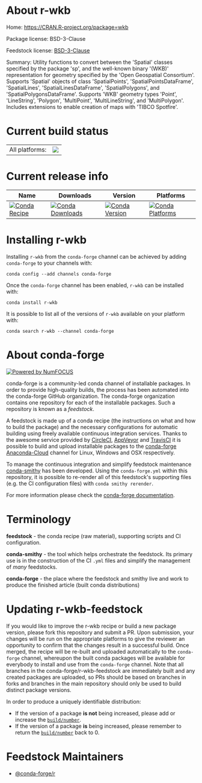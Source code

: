 About r-wkb
===========

Home: https://CRAN.R-project.org/package=wkb

Package license: BSD-3-Clause

Feedstock license: [BSD-3-Clause](https://github.com/conda-forge/r-wkb-feedstock/blob/master/LICENSE.txt)

Summary: Utility functions to convert between the 'Spatial' classes specified by the package 'sp', and the well-known binary '(WKB)' representation for geometry specified by the 'Open Geospatial Consortium'. Supports 'Spatial' objects of class 'SpatialPoints', 'SpatialPointsDataFrame', 'SpatialLines', 'SpatialLinesDataFrame', 'SpatialPolygons', and 'SpatialPolygonsDataFrame'. Supports 'WKB' geometry types 'Point', 'LineString', 'Polygon', 'MultiPoint', 'MultiLineString', and 'MultiPolygon'. Includes extensions to enable creation of maps with 'TIBCO Spotfire'.

Current build status
====================


<table><tr><td>All platforms:</td>
    <td>
      <a href="https://dev.azure.com/conda-forge/feedstock-builds/_build/latest?definitionId=11559&branchName=master">
        <img src="https://dev.azure.com/conda-forge/feedstock-builds/_apis/build/status/r-wkb-feedstock?branchName=master">
      </a>
    </td>
  </tr>
</table>

Current release info
====================

| Name | Downloads | Version | Platforms |
| --- | --- | --- | --- |
| [![Conda Recipe](https://img.shields.io/badge/recipe-r--wkb-green.svg)](https://anaconda.org/conda-forge/r-wkb) | [![Conda Downloads](https://img.shields.io/conda/dn/conda-forge/r-wkb.svg)](https://anaconda.org/conda-forge/r-wkb) | [![Conda Version](https://img.shields.io/conda/vn/conda-forge/r-wkb.svg)](https://anaconda.org/conda-forge/r-wkb) | [![Conda Platforms](https://img.shields.io/conda/pn/conda-forge/r-wkb.svg)](https://anaconda.org/conda-forge/r-wkb) |

Installing r-wkb
================

Installing `r-wkb` from the `conda-forge` channel can be achieved by adding `conda-forge` to your channels with:

```
conda config --add channels conda-forge
```

Once the `conda-forge` channel has been enabled, `r-wkb` can be installed with:

```
conda install r-wkb
```

It is possible to list all of the versions of `r-wkb` available on your platform with:

```
conda search r-wkb --channel conda-forge
```


About conda-forge
=================

[![Powered by NumFOCUS](https://img.shields.io/badge/powered%20by-NumFOCUS-orange.svg?style=flat&colorA=E1523D&colorB=007D8A)](http://numfocus.org)

conda-forge is a community-led conda channel of installable packages.
In order to provide high-quality builds, the process has been automated into the
conda-forge GitHub organization. The conda-forge organization contains one repository
for each of the installable packages. Such a repository is known as a *feedstock*.

A feedstock is made up of a conda recipe (the instructions on what and how to build
the package) and the necessary configurations for automatic building using freely
available continuous integration services. Thanks to the awesome service provided by
[CircleCI](https://circleci.com/), [AppVeyor](https://www.appveyor.com/)
and [TravisCI](https://travis-ci.com/) it is possible to build and upload installable
packages to the [conda-forge](https://anaconda.org/conda-forge)
[Anaconda-Cloud](https://anaconda.org/) channel for Linux, Windows and OSX respectively.

To manage the continuous integration and simplify feedstock maintenance
[conda-smithy](https://github.com/conda-forge/conda-smithy) has been developed.
Using the ``conda-forge.yml`` within this repository, it is possible to re-render all of
this feedstock's supporting files (e.g. the CI configuration files) with ``conda smithy rerender``.

For more information please check the [conda-forge documentation](https://conda-forge.org/docs/).

Terminology
===========

**feedstock** - the conda recipe (raw material), supporting scripts and CI configuration.

**conda-smithy** - the tool which helps orchestrate the feedstock.
                   Its primary use is in the construction of the CI ``.yml`` files
                   and simplify the management of *many* feedstocks.

**conda-forge** - the place where the feedstock and smithy live and work to
                  produce the finished article (built conda distributions)


Updating r-wkb-feedstock
========================

If you would like to improve the r-wkb recipe or build a new
package version, please fork this repository and submit a PR. Upon submission,
your changes will be run on the appropriate platforms to give the reviewer an
opportunity to confirm that the changes result in a successful build. Once
merged, the recipe will be re-built and uploaded automatically to the
`conda-forge` channel, whereupon the built conda packages will be available for
everybody to install and use from the `conda-forge` channel.
Note that all branches in the conda-forge/r-wkb-feedstock are
immediately built and any created packages are uploaded, so PRs should be based
on branches in forks and branches in the main repository should only be used to
build distinct package versions.

In order to produce a uniquely identifiable distribution:
 * If the version of a package **is not** being increased, please add or increase
   the [``build/number``](https://conda.io/docs/user-guide/tasks/build-packages/define-metadata.html#build-number-and-string).
 * If the version of a package **is** being increased, please remember to return
   the [``build/number``](https://conda.io/docs/user-guide/tasks/build-packages/define-metadata.html#build-number-and-string)
   back to 0.

Feedstock Maintainers
=====================

* [@conda-forge/r](https://github.com/conda-forge/r/)

